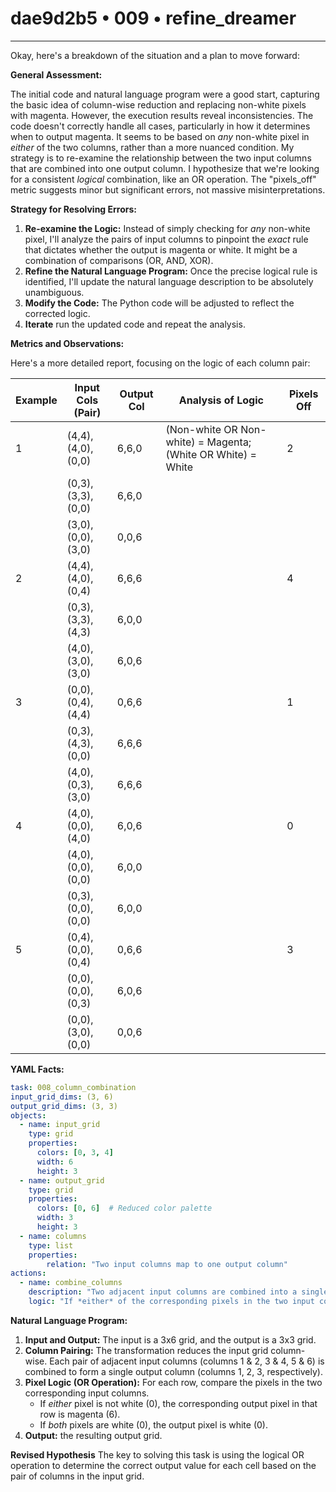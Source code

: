 # dae9d2b5 • 009 • refine_dreamer

---
Okay, here's a breakdown of the situation and a plan to move forward:

**General Assessment:**

The initial code and natural language program were a good start, capturing the basic idea of column-wise reduction and replacing non-white pixels with magenta. However, the execution results reveal inconsistencies. The code doesn't correctly handle all cases, particularly in how it determines when to output magenta. It seems to be based on *any* non-white pixel in *either* of the two columns, rather than a more nuanced condition. My strategy is to re-examine the relationship between the two input columns that are combined into one output column. I hypothesize that we're looking for a consistent *logical* combination, like an OR operation. The "pixels_off" metric suggests minor but significant errors, not massive misinterpretations.

**Strategy for Resolving Errors:**

1.  **Re-examine the Logic:** Instead of simply checking for *any* non-white pixel, I'll analyze the pairs of input columns to pinpoint the *exact* rule that dictates whether the output is magenta or white. It might be a combination of comparisons (OR, AND, XOR).
2.  **Refine the Natural Language Program:** Once the precise logical rule is identified, I'll update the natural language description to be absolutely unambiguous.
3.  **Modify the Code:** The Python code will be adjusted to reflect the corrected logic.
4. **Iterate** run the updated code and repeat the analysis.

**Metrics and Observations:**

Here's a more detailed report, focusing on the logic of each column pair:

| Example | Input Cols (Pair) | Output Col | Analysis of Logic                                                | Pixels Off |
| ------- | ------------------ | ---------- | ---------------------------------------------------------------- | ---------- |
| 1       | (4,4), (4,0),(0,0)    | 6,6,0       | (Non-white OR Non-white) = Magenta; (White OR White) = White     | 2          |
|         | (0,3), (3,3),(0,0)    | 6,6,0        |                                       |           |
|         | (3,0), (0,0),(3,0)    | 0,0,6      |                                         |           |
| 2       | (4,4), (4,0),(0,4)    | 6,6,6      |  | 4          |
|         | (0,3), (3,3),(4,3)      | 6,0,0       |                                                        |            |
|         | (4,0), (3,0),(3,0)       | 6,0,6     |                                                       |            |
| 3       | (0,0), (0,4),(4,4)     | 0,6,6      |                                               | 1          |
|         | (0,3), (4,3),(0,0)     | 6,6,6      |       |          |
|          | (4,0), (0,3),(3,0)    | 6,6,6        |           |
| 4       | (4,0), (0,0),(4,0)     | 6,0,6      |     | 0          |
|          | (4,0), (0,0),(0,0)     | 6,0,0      |                                                |            |
|         | (0,3), (0,0),(0,0)       | 6,0,0       |          |
| 5       | (0,4), (0,0),(0,4)       | 0,6,6     |         | 3          |
|          | (0,0), (0,0),(0,3)       | 6,0,6    |      |            |
|         | (0,0), (3,0),(0,0)      | 0,0,6     |    |            |
**YAML Facts:**

```yaml
task: 008_column_combination
input_grid_dims: (3, 6)
output_grid_dims: (3, 3)
objects:
  - name: input_grid
    type: grid
    properties:
      colors: [0, 3, 4]
      width: 6
      height: 3
  - name: output_grid
    type: grid
    properties:
      colors: [0, 6]  # Reduced color palette
      width: 3
      height: 3
  - name: columns
    type: list
    properties:
        relation: "Two input columns map to one output column"
actions:
  - name: combine_columns
    description: "Two adjacent input columns are combined into a single output column."
    logic: "If *either* of the corresponding pixels in the two input columns is non-white, the output pixel is magenta (6). Otherwise, the output pixel is white (0)."
```

**Natural Language Program:**

1.  **Input and Output:** The input is a 3x6 grid, and the output is a 3x3 grid.
2.  **Column Pairing:** The transformation reduces the input grid column-wise. Each pair of adjacent input columns (columns 1 & 2, 3 & 4, 5 & 6) is combined to form a single output column (columns 1, 2, 3, respectively).
3.  **Pixel Logic (OR Operation):** For each row, compare the pixels in the two corresponding input columns.
    *   If *either* pixel is not white (0), the corresponding output pixel in that row is magenta (6).
    *   If *both* pixels are white (0), the output pixel is white (0).
4. **Output:** the resulting output grid.

**Revised Hypothesis**
The key to solving this task is using the logical OR operation to determine
the correct output value for each cell based on the pair of columns in the
input grid.

